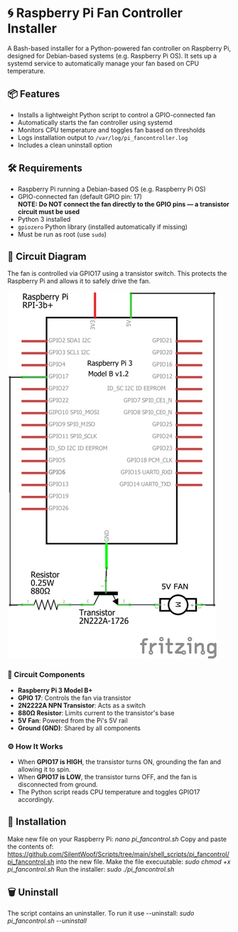 # 🌀 Raspberry Pi Fan Controller Installer

A Bash-based installer for a Python-powered fan controller on Raspberry Pi, designed for Debian-based systems (e.g. Raspberry Pi OS). It sets up a systemd service to automatically manage your fan based on CPU temperature.

## 📦 Features

- Installs a lightweight Python script to control a GPIO-connected fan  
- Automatically starts the fan controller using systemd  
- Monitors CPU temperature and toggles fan based on thresholds  
- Logs installation output to `/var/log/pi_fancontroller.log`  
- Includes a clean uninstall option  

## 🛠️ Requirements

- Raspberry Pi running a Debian-based OS (e.g. Raspberry Pi OS)  
- GPIO-connected fan (default GPIO pin: 17)  
  **NOTE: Do NOT connect the fan directly to the GPIO pins — a transistor circuit must be used**  
- Python 3 installed  
- `gpiozero` Python library (installed automatically if missing)  
- Must be run as root (use `sudo`)  

## 🔧 Circuit Diagram

The fan is controlled via GPIO17 using a transistor switch. This protects the Raspberry Pi and allows it to safely drive the fan.

![Fan Control Circuit](pi_fancontrol_circuit.png)

### 🧩 Circuit Components

- **Raspberry Pi 3 Model B+**  
- **GPIO 17**: Controls the fan via transistor  
- **2N2222A NPN Transistor**: Acts as a switch  
- **880Ω Resistor**: Limits current to the transistor's base  
- **5V Fan**: Powered from the Pi's 5V rail  
- **Ground (GND)**: Shared by all components  

### ⚙️ How It Works

- When **GPIO17 is HIGH**, the transistor turns ON, grounding the fan and allowing it to spin.  
- When **GPIO17 is LOW**, the transistor turns OFF, and the fan is disconnected from ground.  
- The Python script reads CPU temperature and toggles GPIO17 accordingly.

## 🚀 Installation
Make new file on your Raspberry Pi:
*nano pi_fancontrol.sh*
Copy and paste the contents of: 
https://github.com/SilentWoof/Scripts/tree/main/shell_scripts/pi_fancontrol/pi_fancontrol.sh
into the new file.
Make the file execuutable:
*sudo chmod +x pi_fancontrol.sh*
Run the installer:
*sudo ./pi_fancontrol.sh*

## 🗑️ Uninstall
The script contains an uninstaller. To run it use --uninstall:
*sudo pi_fancontrol.sh --uninstall*